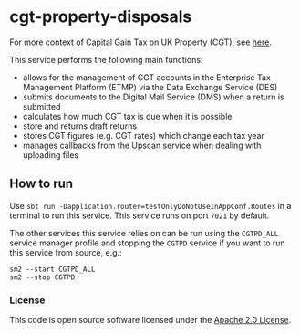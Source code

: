# cgt-property-disposals

For more context of Capital Gain Tax on UK Property (CGT),
see [here](https://github.com/hmrc/cgt-property-disposals-frontend#cgt-property-disposals-frontend).

This service performs the following main functions:

- allows for the management of CGT accounts in the Enterprise Tax Management Platform (ETMP) via the Data
  Exchange Service (DES)
- submits documents to the Digital Mail Service (DMS) when a return is submitted
- calculates how much CGT tax is due when it is possible
- store and returns draft returns
- stores CGT figures (e.g. CGT rates) which change each tax year
- manages callbacks from the Upscan service when dealing with uploading files

## How to run

Use `sbt run -Dapplication.router=testOnlyDoNotUseInAppConf.Routes` in a terminal to run this service. This service runs on port `7021` by default.

The other services this service relies on can be run using the `CGTPD_ALL` service manager profile and stopping the
`CGTPD` service if you want to run this service from source, e.g.:

```
sm2 --start CGTPD_ALL
sm2 --stop CGTPD
```   

### License

This code is open source software licensed under
the [Apache 2.0 License]("http://www.apache.org/licenses/LICENSE-2.0.html").
